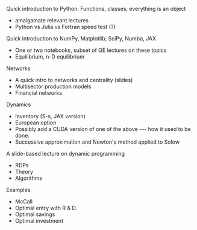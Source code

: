
Quick introduction to Python: Functions, classes, everything is an object

- amalgamate relevant lectures
- Python vs Julia vs Fortran speed test (?)


Quick introduction to NumPy, Matplotlib, SciPy, Numba, JAX

- One or two notebooks, subset of QE lectures on these topics
- Equilibrium, n-D equilibrium


Networks

- A quick intro to networks and centrality (slides) 
- Multisector production models
- Financial networks


Dynamics

- Inventory (S-s, JAX version)
- European option
- Possibly add a CUDA version of one of the above --- how it used to be done.
- Successive approximation and Newton's method applied to Solow


A slide-based lecture on dynamic programming 

- RDPs
- Theory
- Algorithms


Examples

- McCall
- Optimal entry with R & D.
- Optimal savings
- Optimal investment



